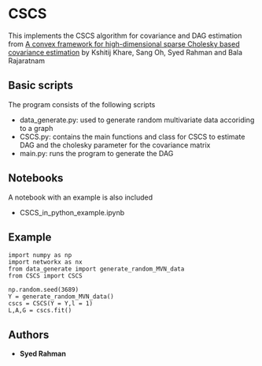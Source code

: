 # CSCS

This implements the CSCS algorithm for covariance and DAG estimation from [A convex framework for high-dimensional sparse Cholesky based covariance estimation](https://arxiv.org/pdf/1610.02436.pdf) by Kshitij Khare, Sang Oh, Syed Rahman and Bala Rajaratnam

## Basic scripts

The program consists of the following scripts
* data_generate.py: used to generate random multivariate data accoriding to a graph
* CSCS.py: contains the main functions and class for CSCS to estimate DAG and the cholesky parameter for the covariance matrix
* main.py: runs the program to generate the DAG

## Notebooks

A notebook with an example is also included
* CSCS_in_python_example.ipynb

## Example

```
import numpy as np
import networkx as nx
from data_generate import generate_random_MVN_data
from CSCS import CSCS

np.random.seed(3689)
Y = generate_random_MVN_data()
cscs = CSCS(Y = Y,l = 1)
L,A,G = cscs.fit()
```

## Authors

* **Syed Rahman**
